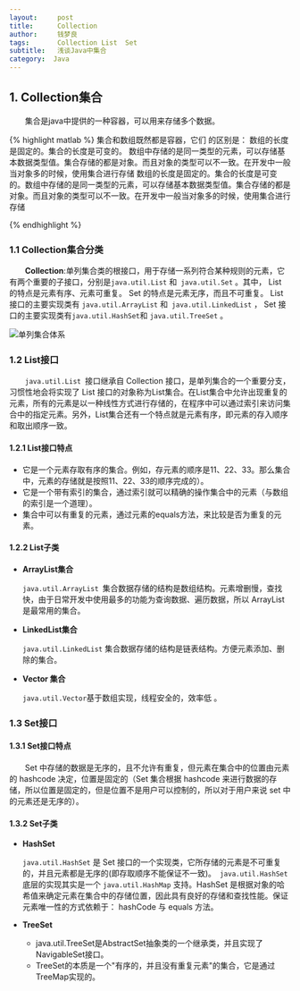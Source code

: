 ```yaml
---
layout:     post
title:      Collection
author:     钱梦良
tags: 		Collection List  Set
subtitle:   浅谈Java中集合
category:  Java
---
```

## 1. Collection集合

&emsp;&emsp;集合是java中提供的一种容器，可以用来存储多个数据。

{% highlight matlab %}
集合和数组既然都是容器，它们 的区别是：
数组的长度是固定的。集合的长度是可变的。
数组中存储的是同一类型的元素，可以存储基本数据类型值。集合存储的都是对象。而且对象的类型可以不一致。在开发中一般当对象多的时候，使用集合进行存储
数组的长度是固定的。集合的长度是可变的。数组中存储的是同一类型的元素，可以存储基本数据类型值。集合存储的都是对象。而且对象的类型可以不一致。在开发中一般当对象多的时候，使用集合进行存储

 {% endhighlight %}

### 1.1 Collection集合分类

&emsp;&emsp;**Collection**:单列集合类的根接口，用于存储一系列符合某种规则的元素，它有两个重要的子接口，分别是`java.util.List` 和` java.util.Set` 。其中， List 的特点是元素有序、元素可重复。 Set 的特点是元素无序，而且不可重复。 List 接口的主要实现类有 `java.util.ArrayList` 和` java.util.LinkedList` ， Set 接口的主要实现类有` java.util.HashSet `和 `java.util.TreeSet` 。 

![单列集合体系](https://ss2.bdstatic.com/70cFvnSh_Q1YnxGkpoWK1HF6hhy/it/u=2767503343,3616896167&fm=15&gp=0.jpg)

### 1.2 List接口

&emsp;&emsp;`java.util.List `接口继承自 Collection 接口，是单列集合的一个重要分支，习惯性地会将实现了 List 接口的对象称为List集合。在List集合中允许出现重复的元素，所有的元素是以一种线性方式进行存储的，在程序中可以通过索引来访问集合中的指定元素。另外，List集合还有一个特点就是元素有序，即元素的存入顺序和取出顺序一致。

#### 1.2.1 List接口特点

-  它是一个元素存取有序的集合。例如，存元素的顺序是11、22、33。那么集合中，元素的存储就是按照11、22、33的顺序完成的）。
-  它是一个带有索引的集合，通过索引就可以精确的操作集合中的元素（与数组的索引是一个道理）。 
- 集合中可以有重复的元素，通过元素的equals方法，来比较是否为重复的元素。 

#### 1.2.2 List子类 

- **ArrayList集合**

  `java.util.ArrayList `集合数据存储的结构是数组结构。元素增删慢，查找快，由于日常开发中使用最多的功能为查询数据、遍历数据，所以 ArrayList 是最常用的集合。 

- **LinkedList集合** 

  `java.util.LinkedList` 集合数据存储的结构是链表结构。方便元素添加、删除的集合。

- **Vector 集合**

  `java.util.Vector`基于数组实现，线程安全的，效率低 。


### 1.3 Set接口

#### 1.3.1 Set接口特点

&emsp;&emsp;Set 中存储的数据是无序的，且不允许有重复，但元素在集合中的位置由元素的 hashcode 决定，位置是固定的（Set 集合根据 hashcode 来进行数据的存储，所以位置是固定的，但是位置不是用户可以控制的，所以对于用户来说 set 中的元素还是无序的）。

#### 1.3.2 Set子类

- **HashSet** 

  `java.util.HashSet` 是 Set 接口的一个实现类，它所存储的元素是不可重复的，并且元素都是无序的(即存取顺序不能保证不一致)。` java.util.HashSet` 底层的实现其实是一个 `java.util.HashMap` 支持。HashSet 是根据对象的哈希值来确定元素在集合中的存储位置，因此具有良好的存储和查找性能。保证元素唯一性的方式依赖于： hashCode 与 equals 方法。  

- **TreeSet**

  - java.util.TreeSet是AbstractSet抽象类的一个继承类，并且实现了NavigableSet接口。
  - TreeSet的本质是一个"有序的，并且没有重复元素"的集合，它是通过TreeMap实现的。



